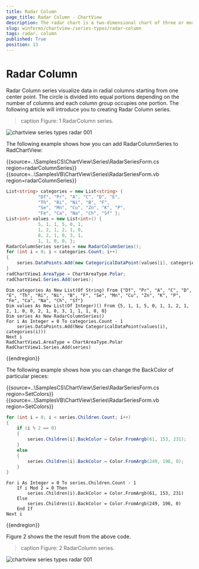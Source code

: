```yaml
---
title: Radar Column
page_title: Radar Column - ChartView
description: The radar chart is a two-dimensional chart of three or more quantitative variables represented on axes starting from the same point
slug: winforms/chartview-/series-types/radar-column
tags: radar, column
published: True
position: 13
---
```


# Radar Column

Radar Column series visualize data in radial columns starting from one center point. The circle is divided into equal portions depending on the number of columns and each column group occupies one portion. The following article will introduce you to creating Radar Column series.


>caption Figure: 1 RadarColumn series. 

![chartview series types radar 001](images/chartview-series-types-radar-column001.png)


The following example shows how you can add RadarColumnSeries to RadChartView:

{{source=..\SamplesCS\ChartView\Series\RadarSeriesForm.cs region=radarColumnSeries}} 
{{source=..\SamplesVB\ChartView\Series\RadarSeriesForm.vb region=radarColumnSeries}}
````C#
List<string> categories = new List<string> {
            "Df", "Pr", "A", "C", "D", "E",
            "Th", "Ri", "Ni", "B", "F",
            "Se", "Mn", "Cu", "Zn", "K", "P",
            "Fe", "Ca", "Na", "Ch", "Sf" };
List<int> values = new List<int>() {
            5, 1, 1, 5, 0, 1,
            1, 2, 1, 2, 1, 0,
            0, 2, 1, 0, 3, 1,
            1, 1, 0, 0, };
RadarColumnSeries series = new RadarColumnSeries();
for (int i = 0; i < categories.Count; i++)
{
    series.DataPoints.Add(new CategoricalDataPoint(values[i], categories[i]));
}
radChartView1.AreaType = ChartAreaType.Polar;
radChartView1.Series.Add(series);

````
````VB.NET
Dim categories As New List(Of String) From {"Df", "Pr", "A", "C", "D", "E", "Th", "Ri", "Ni", "B", "F", "Se", "Mn", "Cu", "Zn", "K", "P", "Fe", "Ca", "Na", "Ch", "Sf"}
Dim values As New List(Of Integer)() From {5, 1, 1, 5, 0, 1, 1, 2, 1, 2, 1, 0, 0, 2, 1, 0, 3, 1, 1, 1, 0, 0}
Dim series As New RadarColumnSeries()
For i As Integer = 0 To categories.Count - 1
    series.DataPoints.Add(New CategoricalDataPoint(values(i), categories(i)))
Next i
RadChartView1.AreaType = ChartAreaType.Polar
RadChartView1.Series.Add(series)

```` 


{{endregion}} 


The following example shows how you can change the BackColor of particular pieces:

{{source=..\SamplesCS\ChartView\Series\RadarSeriesForm.cs region=SetColors}} 
{{source=..\SamplesVB\ChartView\Series\RadarSeriesForm.vb region=SetColors}}
````C#
for (int i = 0; i < series.Children.Count; i++)
{
    if (i % 2 == 0)
    {
        series.Children[i].BackColor = Color.FromArgb(61, 153, 231);
    }
    else
    {
        series.Children[i].BackColor = Color.FromArgb(249, 196, 0);
    }
}

````
````VB.NET
For i As Integer = 0 To series.Children.Count - 1
    If i Mod 2 = 0 Then
        series.Children(i).BackColor = Color.FromArgb(61, 153, 231)
    Else
        series.Children(i).BackColor = Color.FromArgb(249, 196, 0)
    End If
Next i

```` 


{{endregion}} 

Figure 2 shows the the result from the above code. 

>caption Figure: 2 RadarColumn series. 

 ![chartview series types radar 001](images/chartview-series-types-radar-column002.png)
